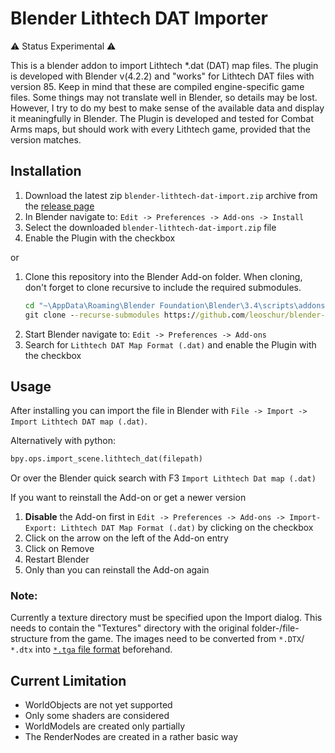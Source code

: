 # Blender Lithtech DAT Importer

⚠ Status Experimental ⚠

This is a blender addon to import Lithtech \*.dat (DAT) map files. The plugin is developed with Blender v(4.2.2) and "works" for Lithtech DAT files with version 85.
Keep in mind that these are compiled engine-specific game files.
Some things may not translate well in Blender, so details may be lost.
However, I try to do my best to make sense of the available data and display it meaningfully in Blender.
The Plugin is developed and tested for Combat Arms maps, but should work with every Lithtech game, provided that the version matches.

## Installation

1. Download the latest zip `blender-lithtech-dat-import.zip` archive from the [release page](https://github.com/leoschur/blender-lithtech-dat-import/releases)
2. In Blender navigate to: `Edit -> Preferences -> Add-ons -> Install`
3. Select the downloaded `blender-lithtech-dat-import.zip` file
4. Enable the Plugin with the checkbox

or

1. Clone this repository into the Blender Add-on folder. When cloning, don't forget to clone recursive to include the required submodules.
    ```bat
    cd "~\AppData\Roaming\Blender Foundation\Blender\3.4\scripts\addons"
    git clone --recurse-submodules https://github.com/leoschur/blender-lithtech-dat-import
    ```
2. Start Blender navigate to: `Edit -> Preferences -> Add-ons`
3. Search for `Lithtech DAT Map Format (.dat)` and enable the Plugin with the checkbox

## Usage

After installing you can import the file in Blender with `File -> Import -> Import Lithtech DAT map (.dat)`.

Alternatively with python:

```py
bpy.ops.import_scene.lithtech_dat(filepath)
```

Or over the Blender quick search with F3 `Import Lithtech Dat map (.dat)`

If you want to reinstall the Add-on or get a newer version

1.  **Disable** the Add-on first in `Edit -> Preferences -> Add-ons -> Import-Export: Lithtech DAT Map Format (.dat)` by clicking on the checkbox
2.  Click on the arrow on the left of the Add-on entry
3.  Click on Remove
4.  Restart Blender
5.  Only than you can reinstall the Add-on again

### Note:

Currently a texture directory must be specified upon the Import dialog.
This needs to contain the "Textures" directory with the original folder-/file-structure from the game.
The images need to be converted from `*.DTX`/ `*.dtx` into [`*.tga` file format](https://en.wikipedia.org/wiki/Truevision_TGA) beforehand.

## Current Limitation

-   WorldObjects are not yet supported
-   Only some shaders are considered
-   WorldModels are created only partially
-   The RenderNodes are created in a rather basic way
